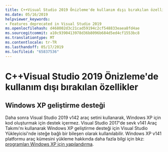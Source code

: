 ```yaml
---
title: C++Visual Studio 2019 Önizleme'de kullanım dışı bırakılan özellikler
ms.date: 05/16/2019
helpviewer_keywords:
- Features deprecated in Visual Studio 2019
ms.openlocfilehash: d468002d3c21cad59194c2cf548833eaea8fd4ae
ms.sourcegitcommit: a10c9390413978d36b8096b684d5ed4cf1553bc8
ms.translationtype: MT
ms.contentlocale: tr-TR
ms.lasthandoff: 05/17/2019
ms.locfileid: "65837536"
---
```

# <a name="c-features-deprecated-in-visual-studio-2019-preview"></a>C++Visual Studio 2019 Önizleme'de kullanım dışı bırakılan özellikler

## <a name="support-for-windows-xp-development"></a>Windows XP geliştirme desteği

Daha sonra Visual Studio 2019 v142 araç setini kullanarak, Windows XP için kod oluşturmak için destek içermez. Visual Studio 2017'de sevk v141 Araç Takımı'nı kullanarak Windows XP geliştirme desteği için Visual Studio Yükleyicisi'nde isteğe bağlı bir bileşen olarak kullanılabilir. Windows XP v141 platformu araç kümesini yükleme hakkında daha fazla bilgi için bkz: [programları Windows XP için yapılandırma](../build/configuring-programs-for-windows-xp.md).
